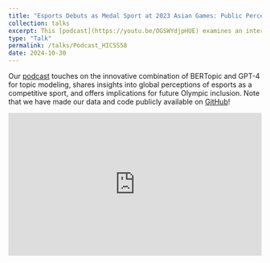 ```yaml
---
title: "Esports Debuts as Medal Sport at 2023 Asian Games: Public Perception on X"
collection: talks
excerpt: This [podcast](https://youtu.be/OGSWYdjpHUE) examines an interesting study accepted by _The 58th Hawaii International Conference on System Sciences_ that uses latest NLP techniques (BERTopic and LLM topic representation) to analyze public discourse around esports’ inclusion in the Asian Games on X.
type: "Talk"
permalink: /talks/Podcast_HICSS58
date: 2024-10-30
---
```


Our [podcast](https://youtu.be/OGSWYdjpHUE) touches on the innovative combination of BERTopic and GPT-4 for topic modeling, shares insights into global perceptions of esports as a competitive sport, and offers implications for future Olympic inclusion. Note that we have made our data and code publicly available on [GitHub](https://github.com/TyrealQ/Twitter-Perceptions-Esports-2023-Asian-Games_HICSS-58)!

<div style="position: relative; width: 100%; padding-bottom: 56.25%;">
    <iframe style="position: absolute; top: 0; left: 0; width: 100%; height: 100%;"
        src="https://youtu.be/OGSWYdjpHUE"
        title="YouTube video player"
        frameborder="0"
        allow="accelerometer; autoplay; clipboard-write; encrypted-media; gyroscope; picture-in-picture"
        allowfullscreen>
    </iframe>
</div>
